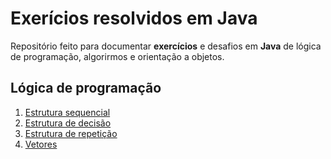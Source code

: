 # Exerícios resolvidos em Java

Repositório feito para documentar **exercícios** e desafios em **Java** de lógica de programação, algorirmos e orientação a objetos.

## Lógica de programação

1. [Estrutura sequencial](logicaDeProgramacao/src/estruturaSequencial/#lista-de-exercícios)
2. [Estrutura de decisão](logicaDeProgramacao/src/estruturaDeDecisao/#lista-de-exercícios)
3. [Estrutura de repetição](logicaDeProgramacao/src/estruturaDeRepeticao#lista-de-exercícios)
4. [Vetores](logicaDeProgramacao/src/Vetores#lista-de-exercícios)
